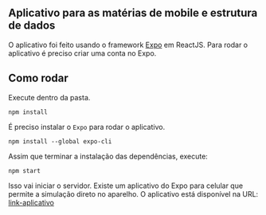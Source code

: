 ## Aplicativo para as matérias de mobile e estrutura de dados
O aplicativo foi feito usando o framework [Expo](https://expo.io/) em ReactJS.
Para rodar o aplicativo é preciso criar uma conta no Expo.

## Como rodar
Execute dentro da pasta.

```
npm install
```

É preciso instalar o ``Expo`` para rodar o aplicativo.
```
npm install --global expo-cli
```

Assim que terminar a instalação das dependências, execute:

```
npm start
```

Isso vai iniciar o servidor.
Existe um aplicativo do Expo para celular que permite a simulação direto no aparelho.
O aplicativo está disponível na URL: [link-aplicativo](https://play.google.com/store/apps/details?id=host.exp.exponent&hl=pt_BR)

